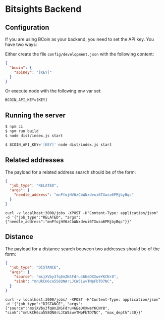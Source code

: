 # Bitsights Backend

## Configuration

If you are using BCoin as your backend, you need to set the API key. You have two ways:

Either create the file `config/development.json` with the following content:


```json
{
  "bcoin": {
    "apiKey": "[KEY]"
  }
}
```

Or execute node with the following env var set:

```
BCOIN_API_KEY=[KEY]
```

## Running the server

```bash
$ npm ci
$ npm run build
$ node dist/index.js start

$ BCOIN_API_KEY='[KEY]' node dist/index.js start
```

## Related addresses

The payload for a related address search should be of the form:

```json
{
  "job_type": "RELATED",
  "args": {
    "needle_address": "mnPfojHV6zCbWNxdvui6TXwza6PMjbyBqc"
  }
}
```

```
curl -v localhost:3000/jobs -XPOST -H"Content-Type: application/json" -d '{"job_type":"RELATED", "args": {"needle_address":"mnPfojHV6zCbWNxdvui6TXwza6PMjbyBqc"}}'
```

## Distance

The payload for a distance search between two addresses should be of the form:


```json
{
  "job_type": "DISTANCE",
  "args": {
    "source": "msjXVby3fq8nZNSFdru46EeDXXweYKCNr8",
    "sink": "mnUkCH6ca558QNArLJCW5iwvTMpFbTD7NC",
  }
}
```

```
curl -v localhost:3000/jobs/ -XPOST -H"Content-Type: application/json" -d '{"job_type":"DISTANCE", "args": {"source":"msjXVby3fq8nZNSFdru46EeDXXweYKCNr8", "sink":"mnUkCH6ca558QNArLJCW5iwvTMpFbTD7NC", "max_depth":30}}'
```
